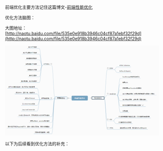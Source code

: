 前端优化主要方法记住这篇博文-[前端性能优化](http://www.zyy1217.com/2017/03/01/前端性能优化/)

优化方法脑图：

大图地址：[http://naotu.baidu.com/file/535e0e918b3946c04cf87a1ebf32f29d](http://naotu.baidu.com/file/535e0e918b3946c04cf87a1ebf32f29d)

![](/assets/web.png)

以下为后续看到优化方法的补充：

